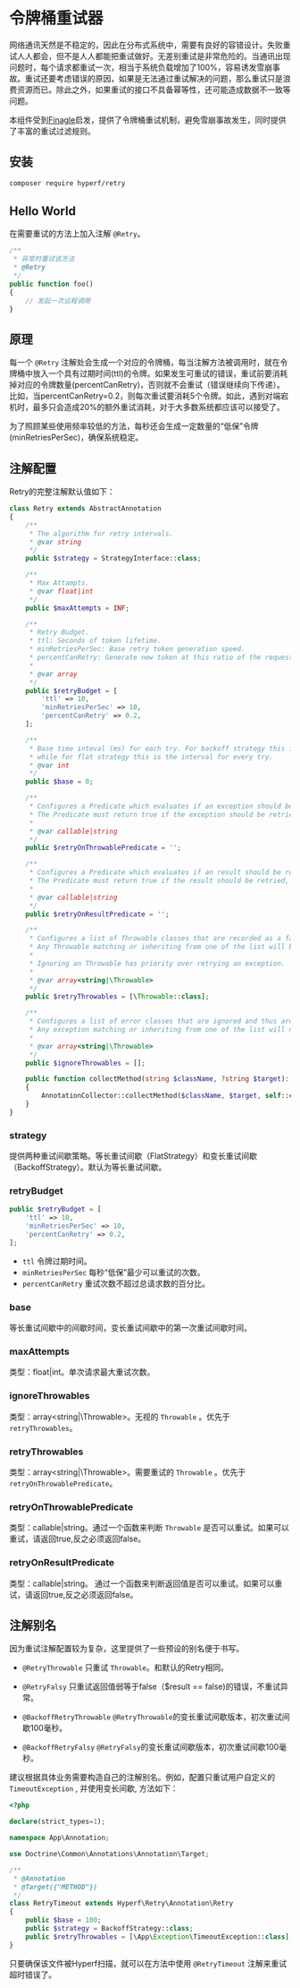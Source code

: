 # 令牌桶重试器

网络通讯天然是不稳定的，因此在分布式系统中，需要有良好的容错设计。失败重试人人都会，但不是人人都能把重试做好。无差别重试是非常危险的。当通讯出现问题时，每个请求都重试一次，相当于系统负载增加了100%，容易诱发雪崩事故。重试还要考虑错误的原因，如果是无法通过重试解决的问题，那么重试只是浪费资源而已。除此之外，如果重试的接口不具备幂等性，还可能造成数据不一致等问题。

本组件受到[Finagle](https://twitter.github.io/finagle/)启发，提供了令牌桶重试机制，避免雪崩事故发生，同时提供了丰富的重试过滤规则。


## 安装

```bash
composer require hyperf/retry
```

## Hello World

在需要重试的方法上加入注解 `@Retry`。

```php
/**
 * 异常时重试该方法
 * @Retry
 */
public function foo()
{
    // 发起一次远程调用
}
```

## 原理

每一个 `@Retry` 注解处会生成一个对应的令牌桶，每当注解方法被调用时，就在令牌桶中放入一个具有过期时间(ttl)的令牌。如果发生可重试的错误，重试前要消耗掉对应的令牌数量(percentCanRetry)，否则就不会重试（错误继续向下传递）。比如，当percentCanRetry=0.2，则每次重试要消耗5个令牌。如此，遇到对端宕机时，最多只会造成20%的额外重试消耗，对于大多数系统都应该可以接受了。

为了照顾某些使用频率较低的方法，每秒还会生成一定数量的“低保”令牌(minRetriesPerSec)，确保系统稳定。

## 注解配置

Retry的完整注解默认值如下：

```php
class Retry extends AbstractAnnotation
{
    /**
     * The algorithm for retry intervals.
     * @var string
     */
    public $strategy = StrategyInterface::class;

    /**
     * Max Attampts.
     * @var float|int
     */
    public $maxAttempts = INF;

    /**
     * Retry Budget. 
     * ttl: Seconds of token lifetime.
     * minRetriesPerSec: Base retry token generation speed.
     * percentCanRetry: Generate new token at this ratio of the request volume.
     * 
     * @var array
     */
    public $retryBudget = [
        'ttl' => 10,
        'minRetriesPerSec' => 10,
        'percentCanRetry' => 0.2,
    ];

    /**
     * Base time inteval (ms) for each try. For backoff strategy this is the interval for the first try
     * while for flat strategy this is the interval for every try.
     * @var int
     */
    public $base = 0;

    /**
     * Configures a Predicate which evaluates if an exception should be retried.
     * The Predicate must return true if the exception should be retried, otherwise it must return false.
     *
     * @var callable|string
     */
    public $retryOnThrowablePredicate = '';

    /**
     * Configures a Predicate which evaluates if an result should be retried.
     * The Predicate must return true if the result should be retried, otherwise it must return false.
     *
     * @var callable|string
     */
    public $retryOnResultPredicate = '';

    /**
     * Configures a list of Throwable classes that are recorded as a failure and thus are retried.
     * Any Throwable matching or inheriting from one of the list will be retried, unless ignored via ignoreExceptions.
     *
     * Ignoring an Throwable has priority over retrying an exception.
     *
     * @var array<string|\Throwable>
     */
    public $retryThrowables = [\Throwable::class];

    /**
     * Configures a list of error classes that are ignored and thus are not retried.
     * Any exception matching or inheriting from one of the list will not be retried, even if marked via retryExceptions.
     *
     * @var array<string|\Throwable>
     */
    public $ignoreThrowables = [];

    public function collectMethod(string $className, ?string $target): void
    {
        AnnotationCollector::collectMethod($className, $target, self::class, $this);
    }
}
```

### strategy

提供两种重试间歇策略。等长重试间歇（FlatStrategy）和变长重试间歇（BackoffStrategy）。默认为等长重试间歇。

### retryBudget

```php
public $retryBudget = [
    'ttl' => 10,
    'minRetriesPerSec' => 10,
    'percentCanRetry' => 0.2,
];
```

* `ttl` 令牌过期时间。
* `minRetriesPerSec` 每秒“低保”最少可以重试的次数。
* `percentCanRetry` 重试次数不超过总请求数的百分比。

### base

等长重试间歇中的间歇时间，变长重试间歇中的第一次重试间歇时间。

### maxAttempts

类型：float|int。单次请求最大重试次数。

### ignoreThrowables

类型：array<string|\Throwable>。无视的 `Throwable` 。优先于 `retryThrowables`。

### retryThrowables

类型：array<string|\Throwable>。需要重试的 `Throwable` 。优先于 `retryOnThrowablePredicate`。

### retryOnThrowablePredicate

类型：callable|string。通过一个函数来判断 `Throwable` 是否可以重试。如果可以重试，请返回true,反之必须返回false。

### retryOnResultPredicate

类型：callable|string。 通过一个函数来判断返回值是否可以重试。如果可以重试，请返回true,反之必须返回false。

## 注解别名

因为重试注解配置较为复杂，这里提供了一些预设的别名便于书写。

* `@RetryThrowable` 只重试 `Throwable`。和默认的Retry相同。

* `@RetryFalsy` 只重试返回值弱等于false（$result == false)的错误，不重试异常。

* `@BackoffRetryThrowable` `@RetryThrowable`的变长重试间歇版本，初次重试间歇100毫秒。

* `@BackoffRetryFalsy` `@RetryFalsy`的变长重试间歇版本，初次重试间歇100毫秒。

建议根据具体业务需要构造自己的注解别名。例如，配置只重试用户自定义的 `TimeoutException` , 并使用变长间歇, 方法如下：

```php
<?php

declare(strict_types=1);

namespace App\Annotation;

use Doctrine\Common\Annotations\Annotation\Target;

/**
 * @Annotation
 * @Target({"METHOD"})
 */
class RetryTimeout extends Hyperf\Retry\Annotation\Retry
{
    public $base = 100;
    public $strategy = BackoffStrategy::class;
    public $retryThrowables = [\App\Exception\TimeoutException::class];
}
```

只要确保该文件被Hyperf扫描，就可以在方法中使用 `@RetryTimeout` 注解来重试超时错误了。